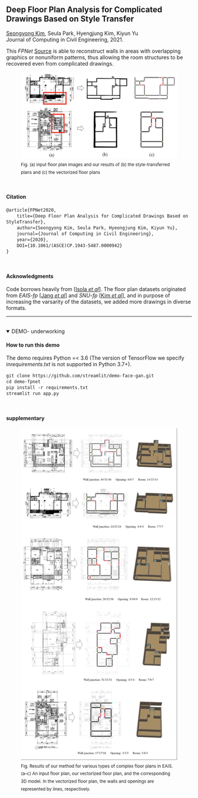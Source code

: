 ## **Deep Floor Plan Analysis for Complicated Drawings Based on Style Transfer**  
[Seongyong Kim](http://syoi92.github.io), Seula Park, Hyengjung Kim, Kiyun Yu  
Journal of Computing in Civil Engineering, 2021.


This *FPNet* [Source](https://www.dropbox.com/sh/fosnic9d0b1ta1m/AADBhGZbPoIuBovZpF4bEaefa?dl=0) is able to reconstruct walls in areas with overlapping graphics or nonuniform patterns, thus allowing the room structures to be recovered even from complicated drawings.

<figure class="image">
    <img src="src/imgs/fig1.samples.png" width="700px">
    <figcaption><sub>Fig. (a) input floor plan images and our results of (b) the style-transferred plans and (c) the vectorized floor plans</sub></figcaption>
</figure>
<br/>


#### Citation
```
@article{FPNet2020, 
    title={Deep Floor Plan Analysis for Complicated Drawings Based on StyleTransfer}, 
    author={Seongyong Kim, Seula Park, Hyeongjung Kim, Kiyun Yu}, 
    journal={Journal of Computing in Civil Engineering}, 
    year={2020}, 
    DOI={10.1061/(ASCE)CP.1943-5487.0000942}
}
```
<br/>


#### **Acknowledgments**
Code borrows heavily from [[Isola *et al*](https://github.com/phillipi/pix2pix)]. The floor plan datasets originated from *EAIS-fp* [[Jang *et al*](https://)] and *SNU-fp* [[Kim *et al*](https://)], and in purpose of increasing the varsarity of the datasets, we added more drawings in diverse formats.

***
<br/>

<details open>
<summary> DEMO- underworking</summary>  

#### How to run this demo
The demo requires Python =< 3.6 (The version of TensorFlow we specify in*requirements.txt* is not supported in Python 3.7+).  

```
git clone https://github.com/streamlit/demo-face-gan.git
cd demo-fpnet
pip install -r requirements.txt
streamlit run app.py
```
</details>
<br/>


#### **supplementary**
<figure class="image">
    <img src="src/imgs/fig12.results.png">
    <figcaption><sub>Fig. Results of our method for various types of complex floor plans in EAIS. (a–c) An input floor plan, our vectorized floor plan, and
the corresponding 3D model. In the vectorized floor plan, the walls and openings are represented by lines, respectively.</sub></figcaption>
</figure>
